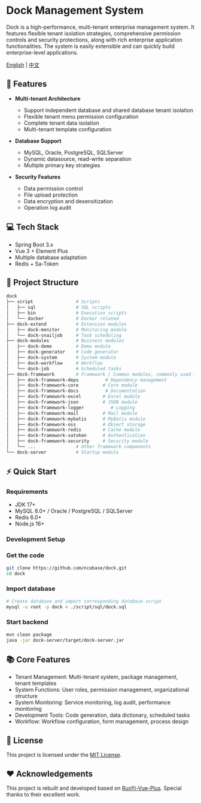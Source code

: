 # Dock Management System

Dock is a high-performance, multi-tenant enterprise management system. It features flexible tenant isolation strategies, comprehensive permission controls and security protections, along with rich enterprise application functionalities. The system is easily extensible and can quickly build enterprise-level applications.

[English](./README.md) | [中文](./README_zh-CN.md)

## 🚀 Features

- **Multi-tenant Architecture**

  - Support independent database and shared database tenant isolation
  - Flexible tenant menu permission configuration
  - Complete tenant data isolation
  - Multi-tenant template configuration

- **Database Support**

  - MySQL, Oracle, PostgreSQL, SQLServer
  - Dynamic datasource, read-write separation
  - Multiple primary key strategies

- **Security Features**
  - Data permission control
  - File upload protection
  - Data encryption and desensitization
  - Operation log audit

## 💻 Tech Stack

- Spring Boot 3.x
- Vue 3 + Element Plus
- Multiple database adaptation
- Redis + Sa-Token

## 📁 Project Structure

```bash
dock
├── script                # Scripts
│   ├── sql               # SQL scripts
│   ├── bin               # Execution scripts
│   └── docker            # Docker related
├── dock-extend           # Extension modules
│   ├── dock-monitor      # Monitoring module
│   └── dock-snailjob     # Task scheduling
├── dock-modules          # Business modules
│   ├── dock-demo         # Demo module
│   ├── dock-generator    # Code generator
│   ├── dock-system       # System module
│   ├── dock-workflow     # Workflow
│   └── dock-job          # Scheduled tasks
├── dock-framework        # Framework / Common modules, commonly used in other projects
│   ├── dock-framework-deps          # Dependency management
│   ├── dock-framework-core         # Core module
│   ├── dock-framework-docs          # Documentation
│   ├── dock-framework-excel        # Excel module
│   ├── dock-framework-json         # JSON module
│   ├── dock-framework-logger          # Logging
│   ├── dock-framework-mail         # Mail module
│   ├── dock-framework-mybatis      # MyBatis module
│   ├── dock-framework-oss          # Object storage
│   ├── dock-framework-redis        # Cache module
│   ├── dock-framework-satoken      # Authentication
│   ├── dock-framework-security     # Security module
│   └── ...               # Other framework components
└── dock-server           # Startup module
```

## ⚡ Quick Start

### Requirements

- JDK 17+
- MySQL 8.0+ / Oracle / PostgreSQL / SQLServer
- Redis 6.0+
- Node.js 16+

### Development Setup

### Get the code

```bash
git clone https://github.com/ncobase/dock.git
cd dock
```

### Import database

```bash
# Create database and import corresponding database script
mysql -u root -p dock < ./script/sql/dock.sql
```

### Start backend

```bash
mvn clean package
java -jar dock-server/target/dock-server.jar
```

## 📚 Core Features

- Tenant Management: Multi-tenant system, package management, tenant templates
- System Functions: User roles, permission management, organizational structure
- System Monitoring: Service monitoring, log audit, performance monitoring
- Development Tools: Code generation, data dictionary, scheduled tasks
- Workflow: Workflow configuration, form management, process design

## 📄 License

This project is licensed under the [MIT License](LICENSE).

## ❤️ Acknowledgements

This project is rebuilt and developed based on [RuoYi-Vue-Plus](https://gitee.com/dromara/RuoYi-Vue-Plus). Special thanks to their excellent work.
